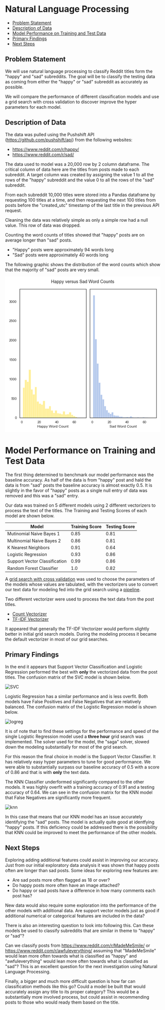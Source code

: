 # Natural Language Processing

- [Problem Statement](#Problem-Statement)
- [Description of Data](#Description-of-Data)
- [Model Performance on Training and Test Data](#Model-Performance-on-Training-and-Test-Data)
- [Primary Findings](#Primary-Findings)
- [Next Steps](#Next-Steps)

## Problem Statement

We will use natural language processing to classify Reddit titles form the "happy" and "sad" subreddits. The goal will be to classify the testing data as coming from either the "happy" or "sad" subreddit as accurately as possible.

We will compare the performance of different classification models and use a grid search with cross validation to discover improve the hyper parameters for each model.

## Description of Data

The data was pulled using the Pushshift API (https://github.com/pushshift/api) from the following websites:

- https://www.reddit.com/r/happy/
- https://www.reddit.com/r/sad/

The data used to model was a 20,000 row by 2 column dataframe. The critical column of data here are the titles from posts made to each subreddit. A target column was created by assigning the value 1 to all the rows of the "happy" subreddit and the value 0 to all the rows of the "sad" subreddit.

From each subreddit 10,000 titles were stored into a Pandas dataframe by requesting 100 titles at a time, and then requesting the next 100 titles from posts before the "created_utc" timestamp of the last title in the previous API request.

Cleaning the data was relatively simple as only a simple row had a null value. This row of data was dropped.

Counting the word counts of titles showed that "happy" posts are on average longer than "sad" posts.

- "Happy" posts were approximately 94 words long
- "Sad" posts were approximately 40 words long

The following graphic shows the distribution of the word counts which show that the majority of "sad" posts are very small.

![wordcount](./images/wordcount.png)

# Model Performance on Training and Test Data

The first thing determined to benchmark our model performance was the baseline accuracy. As half of the data is from "happy" post and hald the data is from "sad" posts the baseline accuracy is almost exactly 0.5. It is slightly in the favor of "happy" posts as a single null entry of data was removed and this was a "sad" entry.

Our data was trained on 5 different models using 2 different vectorizers to process the text of the titles. The Training and Testing Scores of each model are shown below. 

|Model|Training Score|Testing Score|
|---|---|---|
|Mutinomial Naive Bayes 1|0.85|0.81|
|Multinomial Naive Bayes 2|0.86|0.81|
|K Nearest Neighbors|0.91|0.64|
|Logistic Regression|0.93|0.86|
|Support Vector Classification|0.99|0.86|
|Random Forest Classifier|1.0|0.82|

A [grid search with cross validation](#https://scikit-learn.org/stable/modules/generated/sklearn.model_selection.GridSearchCV.html) was used to choose the parameters of the models whose values are tabulated, with the vectorizers use to convert our text data for modeling fed into the grid search using a 
[pipeline](#https://scikit-learn.org/stable/modules/generated/sklearn.pipeline.Pipeline.html).

Two different vectorizer were used to process the text data from the post titles.

- [Count Vectorizer](https://scikit-learn.org/stable/modules/generated/sklearn.feature_extraction.text.CountVectorizer.html)
- [TF-IDF Vectorizer](https://scikit-learn.org/stable/modules/generated/sklearn.feature_extraction.text.TfidfVectorizer.html)

It appeared that generally the TF-IDF Vectorizer would perform slightly better in initial grid search models. During the modeling process it became the default vectorizer in most of our grid searches.

## Primary Findings

In the end it appears that Support Vector Classification and Logistic Regression performed the best with **only** the vectorized data from the post titles. The confusion matrix of the SVC model is shown below.

![SVC](https://git.generalassemb.ly/ztzerhouni/Submissions/blob/master/projects/3-project/images/SVC.png)

Logistic Regression has a similar performance and is less overfit. Both models have False Positives and False Negatives that are relatively balanced. The confusion matrix of the Logistic Regression model is shown below.

![logreg](https://git.generalassemb.ly/ztzerhouni/Submissions/blob/master/projects/3-project/images/LogReg.png)

It is of note that to find these settings for the performance and speed of the single Logistic Regression model used a **three hour** grid search was implemented. The solver used for the model, the "saga" solver, slowed down the modeling substantially for most of the grid search.

For this reason the final choice in model is the Support Vector Classifier. It has relatively easy hyper parameters to tune for good performance. We were able to substantially surpass our baseline accuracy of 0.5 with a score of 0.86 and that is with **only** the text data.

The KNN Classifier underformed significantly compared to the other models. It was highly overfit with a training accuracy of 0.91 and a testing accuracy of 0.64. We can see in the confusion matrix for the KNN model that False Negatives are significantly more frequent.

![knn](https://git.generalassemb.ly/ztzerhouni/Submissions/blob/master/projects/3-project/images/KNN.png)

In this case that means that our KNN model has an issue accurately identifying the "sad" posts. The model is actually quite good at identfying "happy" posts. If this deficiency could be addressed there is the possibility that KNN could be improved to meet the performance of the other models.

## Next Steps

Exploring adding additional features could assist in improving our accuracy. Just from our initial exploratory data analysis it was shown that happy posts often are longer than sad posts. Some ideas for exploring new features are:

- Are sad posts more often flagged as 18 or over?
- Do happy posts more often have an image attached?
- Do happy or sad posts have a difference in how many comments each post has?

New data would also require some exploration into the performance of the other models with additional data. Are support vector models just as good if additional numerical or categorical  features are included in the data?

There is also an interesting question to look into following this. Can these models be used to classify subreddits that are similar in theme to "happy" or "sad"?

Can we classify posts from https://www.reddit.com/r/MadeMeSmile/ or https://www.reddit.com/r/awfuleverything/ assuming that "MadeMeSmile" would lean more often towards what is classified as "happy" and "awfuleverything" would lean more often towards what is classified as "sad"? This is an excellent question for the next investigation using Natural Language Processing.

Finally, a bigger and much more difficult question is how far can classification methods like this go? Could a model be built that would accurately assign any title to its proper category? This would be a substantially more involved process, but could assist in recommending posts to those who would ready them based on the title.